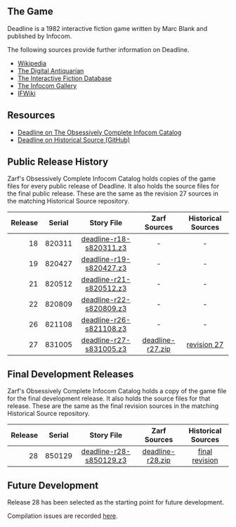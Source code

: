 ## The Game

Deadline is a 1982 interactive fiction game written by Marc Blank and published by Infocom.

The following sources provide further information on Deadline.

* [Wikipedia](https://en.wikipedia.org/wiki/Deadline_(video_game))
* [The Digital Antiquarian](https://www.filfre.net/2012/07/deadline/)
* [The Interactive Fiction Database](https://ifdb.tads.org/viewgame?id=p976o7x5ies9ltdh)
* [The Infocom Gallery](http://infocom.elsewhere.org/gallery/deadline_grey/)
* [IFWiki](http://www.ifwiki.org/index.php/Deadline)

## Resources

* [Deadline on The Obsessively Complete Infocom Catalog](https://eblong.com/infocom/#deadline)
* [Deadline on Historical Source (GitHub)](https://github.com/historicalsource/deadline)

## Public Release History

Zarf's Obsessively Complete Infocom Catalog holds copies of the game files for every public release of Deadline. It also holds the source files for the final public release. These are the same as the revision 27 sources in the matching Historical Source repository.

| Release | Serial | Story File                | Zarf Sources       | Historical Sources |
| -------:|:------:|:-------------------------:|:------------------:|:------------------:|
|      18 | 820311 | [deadline-r18-s820311.z3] |                  - |                  - |
|      19 | 820427 | [deadline-r19-s820427.z3] |                  - |                  - |
|      21 | 820512 | [deadline-r21-s820512.z3] |                  - |                  - |
|      22 | 820809 | [deadline-r22-s820809.z3] |                  - |                  - |
|      26 | 821108 | [deadline-r26-s821108.z3] |                  - |                  - |
|      27 | 831005 | [deadline-r27-s831005.z3] | [deadline-r27.zip] |      [revision 27] |

[deadline-r18-s820311.z3]: https://eblong.com/infocom/gamefiles/deadline-r18-s820311.z3
[deadline-r19-s820427.z3]: https://eblong.com/infocom/gamefiles/deadline-r19-s820427.z3
[deadline-r21-s820512.z3]: https://eblong.com/infocom/gamefiles/deadline-r21-s820512.z3
[deadline-r22-s820809.z3]: https://eblong.com/infocom/gamefiles/deadline-r22-s820809.z3
[deadline-r26-s821108.z3]: https://eblong.com/infocom/gamefiles/deadline-r26-s821108.z3

[deadline-r27-s831005.z3]: https://eblong.com/infocom/gamefiles/deadline-r27-s831005.z3
[deadline-r27.zip]: https://eblong.com/infocom/sources/deadline-r27.zip
[revision 27]: https://github.com/historicalsource/deadline/tree/ad6dc28bb24968af58f4bd1c3236116c60aacc8e

## Final Development Releases

Zarf's Obsessively Complete Infocom Catalog holds a copy of the game file for the final development release. It also holds the source files for that release. These are the same as the final revision sources in the matching Historical Source repository.

| Release | Serial | Story File                | Zarf Sources       | Historical Sources |
| -------:|:------:|:-------------------------:|:------------------:|:------------------:|
|      28 | 850129 | [deadline-r28-s850129.z3] | [deadline-r28.zip] |   [final revision] |

[deadline-r28-s850129.z3]: https://eblong.com/infocom/gamefiles/deadline-r28-s850129.z3
[deadline-r28.zip]: https://eblong.com/infocom/sources/deadline-r28.zip
[final revision]: https://github.com/historicalsource/deadline/tree/93e6139367a0c839d9db189caa756065b5406628

## Future Development

Release 28 has been selected as the starting point for future development.

Compilation issues are recorded [here](https://github.com/the-infocom-files/deadline/issues/2).
